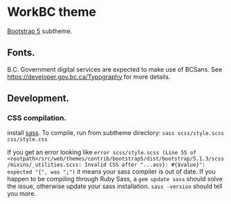 # WorkBC theme

[Bootstrap 5](https://www.drupal.org/project/bootstrap5) subtheme.

## Fonts.
B.C. Government digital services are expected to make use of BCSans.
See https://developer.gov.bc.ca/Typography for more details.

## Development.

### CSS compilation.

install [sass](https://sass-lang.com/install).
To compile, run from subtheme directory: `sass scss/style.scss css/style.css`

If you get an error looking like `error scss/style.scss (Line 55 of <rootpath>/src/web/themes/contrib/bootstrap5/dist/bootstrap/5.1.3/scss/mixins/_utilities.scss: Invalid CSS after "...ass}: #{$value}": expected "{", was ";")`
it means your sass compiler is out of date. 
If you happen to be compiling through Ruby Sass, a `gem update sass` should solve the issue, otherwise update your sass installation.
`sass -version` should tell you more.

